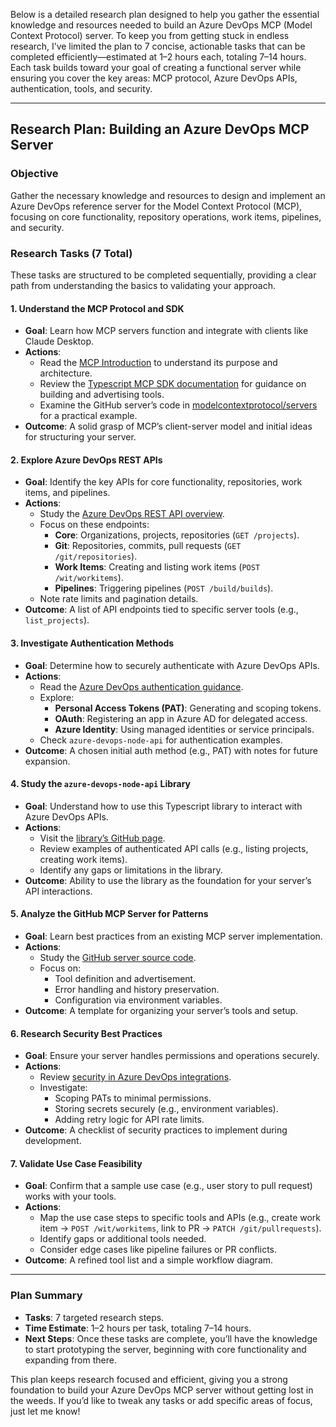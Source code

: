 Below is a detailed research plan designed to help you gather the essential knowledge and resources needed to build an Azure DevOps MCP (Model Context Protocol) server. To keep you from getting stuck in endless research, I’ve limited the plan to 7 concise, actionable tasks that can be completed efficiently—estimated at 1–2 hours each, totaling 7–14 hours. Each task builds toward your goal of creating a functional server while ensuring you cover the key areas: MCP protocol, Azure DevOps APIs, authentication, tools, and security.

---

## Research Plan: Building an Azure DevOps MCP Server

### Objective

Gather the necessary knowledge and resources to design and implement an Azure DevOps reference server for the Model Context Protocol (MCP), focusing on core functionality, repository operations, work items, pipelines, and security.

### Research Tasks (7 Total)

These tasks are structured to be completed sequentially, providing a clear path from understanding the basics to validating your approach.

#### 1. Understand the MCP Protocol and SDK

- **Goal**: Learn how MCP servers function and integrate with clients like Claude Desktop.
- **Actions**:
  - Read the [MCP Introduction](https://modelcontextprotocol.io/introduction) to understand its purpose and architecture.
  - Review the [Typescript MCP SDK documentation](https://github.com/modelcontextprotocol/typescript-sdk) for guidance on building and advertising tools.
  - Examine the GitHub server’s code in [modelcontextprotocol/servers](https://github.com/modelcontextprotocol/servers) for a practical example.
- **Outcome**: A solid grasp of MCP’s client-server model and initial ideas for structuring your server.

#### 2. Explore Azure DevOps REST APIs

- **Goal**: Identify the key APIs for core functionality, repositories, work items, and pipelines.
- **Actions**:
  - Study the [Azure DevOps REST API overview](https://learn.microsoft.com/en-us/rest/api/azure/devops/?view=azure-devops-rest-7.1).
  - Focus on these endpoints:
    - **Core**: Organizations, projects, repositories (`GET /projects`).
    - **Git**: Repositories, commits, pull requests (`GET /git/repositories`).
    - **Work Items**: Creating and listing work items (`POST /wit/workitems`).
    - **Pipelines**: Triggering pipelines (`POST /build/builds`).
  - Note rate limits and pagination details.
- **Outcome**: A list of API endpoints tied to specific server tools (e.g., `list_projects`).

#### 3. Investigate Authentication Methods

- **Goal**: Determine how to securely authenticate with Azure DevOps APIs.
- **Actions**:
  - Read the [Azure DevOps authentication guidance](https://learn.microsoft.com/en-us/azure/devops/integrate/get-started/authentication/authentication-guidance?view=azure-devops).
  - Explore:
    - **Personal Access Tokens (PAT)**: Generating and scoping tokens.
    - **OAuth**: Registering an app in Azure AD for delegated access.
    - **Azure Identity**: Using managed identities or service principals.
  - Check `azure-devops-node-api` for authentication examples.
- **Outcome**: A chosen initial auth method (e.g., PAT) with notes for future expansion.

#### 4. Study the `azure-devops-node-api` Library

- **Goal**: Understand how to use this Typescript library to interact with Azure DevOps APIs.
- **Actions**:
  - Visit the [library’s GitHub page](https://github.com/microsoft/azure-devops-node-api).
  - Review examples of authenticated API calls (e.g., listing projects, creating work items).
  - Identify any gaps or limitations in the library.
- **Outcome**: Ability to use the library as the foundation for your server’s API interactions.

#### 5. Analyze the GitHub MCP Server for Patterns

- **Goal**: Learn best practices from an existing MCP server implementation.
- **Actions**:
  - Study the [GitHub server source code](https://github.com/modelcontextprotocol/servers/tree/main/src/github).
  - Focus on:
    - Tool definition and advertisement.
    - Error handling and history preservation.
    - Configuration via environment variables.
- **Outcome**: A template for organizing your server’s tools and setup.

#### 6. Research Security Best Practices

- **Goal**: Ensure your server handles permissions and operations securely.
- **Actions**:
  - Review [security in Azure DevOps integrations](https://learn.microsoft.com/en-us/azure/devops/organizations/security/about-security-identity?view=azure-devops).
  - Investigate:
    - Scoping PATs to minimal permissions.
    - Storing secrets securely (e.g., environment variables).
    - Adding retry logic for API rate limits.
- **Outcome**: A checklist of security practices to implement during development.

#### 7. Validate Use Case Feasibility

- **Goal**: Confirm that a sample use case (e.g., user story to pull request) works with your tools.
- **Actions**:
  - Map the use case steps to specific tools and APIs (e.g., create work item → `POST /wit/workitems`, link to PR → `PATCH /git/pullrequests`).
  - Identify gaps or additional tools needed.
  - Consider edge cases like pipeline failures or PR conflicts.
- **Outcome**: A refined tool list and a simple workflow diagram.

---

### Plan Summary

- **Tasks**: 7 targeted research steps.
- **Time Estimate**: 1–2 hours per task, totaling 7–14 hours.
- **Next Steps**: Once these tasks are complete, you’ll have the knowledge to start prototyping the server, beginning with core functionality and expanding from there.

This plan keeps research focused and efficient, giving you a strong foundation to build your Azure DevOps MCP server without getting lost in the weeds. If you’d like to tweak any tasks or add specific areas of focus, just let me know!
